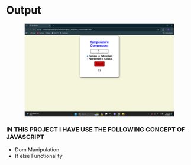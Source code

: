 <h1>Output</h1>
<p align="center">
  <img src="output1.png" alt="" width="80%">
</p>

<h3>IN THIS PROJECT I HAVE USE THE FOLLOWING CONCEPT OF JAVASCRIPT</h3>
<ul>
  <li>Dom Manipulation</li>
  <li>If else Functionality</li>
</ul>

